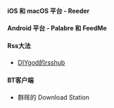 #### iOS 和 macOS 平台 - Reeder
#### Android 平台 - Palabre 和 FeedMe

#### Rss大法

- [DIYgod的rsshub](https://diygod.me/ohmyrss/)

#### BT客户端

- 群晖的 Download Station